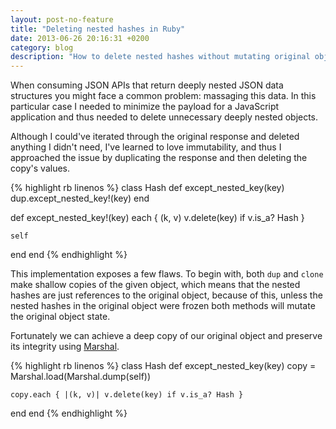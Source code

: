 ```yaml
---
layout: post-no-feature
title: "Deleting nested hashes in Ruby"
date: 2013-06-26 20:16:31 +0200
category: blog
description: "How to delete nested hashes without mutating original objects."
---
```

When consuming JSON APIs that return deeply nested JSON data structures you might face a common problem: massaging this data. In this particular case I needed to minimize the payload for a JavaScript application and thus needed to delete unnecessary deeply nested objects.

Although I could've iterated through the original response and deleted anything I didn't need, I've learned to love immutability, and thus I approached the issue by duplicating the response and then deleting the copy's values.

{% highlight rb linenos %}
class Hash
  def except_nested_key(key)
    dup.except_nested_key!(key)
  end

  def except_nested_key!(key)
    each { (k, v) v.delete(key) if v.is_a? Hash }

    self
  end
end
{% endhighlight %}

This implementation exposes a few flaws. To begin with, both ``dup`` and ``clone`` make shallow copies of the given object, which means that the nested hashes are just references to the original object, because of this, unless the nested hashes in the original object were frozen both methods will mutate the original object state.

Fortunately we can achieve a deep copy of our original object and preserve its integrity using [Marshal](http://ruby-doc.org/core-1.9.3/Marshal.html).

{% highlight rb linenos %}
class Hash
  def except_nested_key(key)
    copy = Marshal.load(Marshal.dump(self))

    copy.each { |(k, v)| v.delete(key) if v.is_a? Hash }
  end
end
{% endhighlight %}
